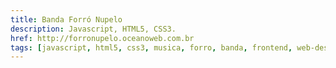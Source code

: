 ```yaml
---
title: Banda Forró Nupelo
description: Javascript, HTML5, CSS3.
href: http://forronupelo.oceanoweb.com.br
tags: [javascript, html5, css3, musica, forro, banda, frontend, web-design]
---
```

